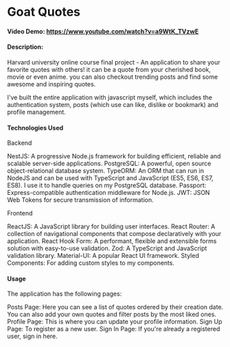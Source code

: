# Goat Quotes

#### Video Demo: <https://www.youtube.com/watch?v=a9WtK_TVzwE>

#### Description:

Harvard university online course final project - An application to share your favorite quotes with others! it can be a quote from your cherished book, movie or even anime. you can also checkout trending posts and find some awesome and inspiring quotes.

I've built the entire application with javascript myself, which includes the authentication system, posts (which use can like, dislike or bookmark) and profile management.

#### Technologies Used

Backend

NestJS: A progressive Node.js framework for building efficient, reliable and scalable server-side applications.
PostgreSQL: A powerful, open source object-relational database system.
TypeORM: An ORM that can run in NodeJS and can be used with TypeScript and JavaScript (ES5, ES6, ES7, ES8). I use it to handle queries on my PostgreSQL database.
Passport: Express-compatible authentication middleware for Node.js.
JWT: JSON Web Tokens for secure transmission of information.

Frontend

ReactJS: A JavaScript library for building user interfaces.
React Router: A collection of navigational components that compose declaratively with your application.
React Hook Form: A performant, flexible and extensible forms solution with easy-to-use validation.
Zod: A TypeScript and JavaScript validation library.
Material-UI: A popular React UI framework.
Styled Components: For adding custom styles to my components.

#### Usage

The application has the following pages:

Posts Page: Here you can see a list of quotes ordered by their creation date. You can also add your own quotes and filter posts by the most liked ones.
Profile Page: This is where you can update your profile information.
Sign Up Page: To register as a new user.
Sign In Page: If you're already a registered user, sign in here.
